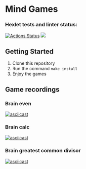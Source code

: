 # Mind Games
### Hexlet tests and linter status:
[![Actions Status](https://github.com/NiyazGaripov/frontend-project-lvl1/workflows/hexlet-check/badge.svg)](https://github.com/NiyazGaripov/frontend-project-lvl1/actions)
<a href="https://codeclimate.com/github/NiyazGaripov/frontend-project-lvl1/maintainability"><img src="https://api.codeclimate.com/v1/badges/d96a86f2fd2a2873fbc0/maintainability" /></a>

## Getting Started
1. Clone this repository
2. Run the command `make install`
3. Enjoy the games

## Game recordings

### Brain even

[![asciicast](https://asciinema.org/a/jup1jsYFy01mY5zyDBOOxat27.svg)](https://asciinema.org/a/jup1jsYFy01mY5zyDBOOxat27)


### Brain calc

[![asciicast](https://asciinema.org/a/o6vAFHGruyZWTQYxEZZsLg7XN.svg)](https://asciinema.org/a/o6vAFHGruyZWTQYxEZZsLg7XN)


### Brain greatest common divisor

[![asciicast](https://asciinema.org/a/jG2rOGEQHHfk6EKhaIXuoicDF.svg)](https://asciinema.org/a/jG2rOGEQHHfk6EKhaIXuoicDF)

